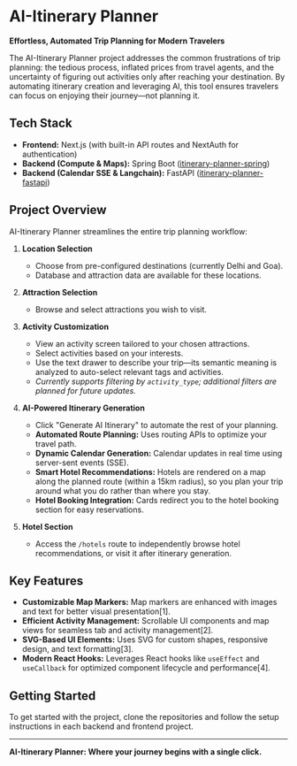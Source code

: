 # AI-Itinerary Planner

**Effortless, Automated Trip Planning for Modern Travelers**

The AI-Itinerary Planner project addresses the common frustrations of trip planning: the tedious process, inflated prices from travel agents, and the uncertainty of figuring out activities only after reaching your destination. By automating itinerary creation and leveraging AI, this tool ensures travelers can focus on enjoying their journey—not planning it.

## Tech Stack

- **Frontend:** Next.js (with built-in API routes and NextAuth for authentication)
- **Backend (Compute & Maps):** Spring Boot ([itinerary-planner-spring](https://github.com/Nipun-Yv/itinerary-planner-spring))
- **Backend (Calendar SSE & Langchain):** FastAPI ([itinerary-planner-fastapi](https://github.com/Nipun-Yv/itinerary-planner-fastapi))

## Project Overview

AI-Itinerary Planner streamlines the entire trip planning workflow:

1. **Location Selection**
   - Choose from pre-configured destinations (currently Delhi and Goa).
   - Database and attraction data are available for these locations.

2. **Attraction Selection**
   - Browse and select attractions you wish to visit.

3. **Activity Customization**
   - View an activity screen tailored to your chosen attractions.
   - Select activities based on your interests.
   - Use the text drawer to describe your trip—its semantic meaning is analyzed to auto-select relevant tags and activities.
   - *Currently supports filtering by `activity_type`; additional filters are planned for future updates.*

4. **AI-Powered Itinerary Generation**
   - Click "Generate AI Itinerary" to automate the rest of your planning.
   - **Automated Route Planning:** Uses routing APIs to optimize your travel path.
   - **Dynamic Calendar Generation:** Calendar updates in real time using server-sent events (SSE).
   - **Smart Hotel Recommendations:** Hotels are rendered on a map along the planned route (within a 15km radius), so you plan your trip around what you do rather than where you stay.
   - **Hotel Booking Integration:** Cards redirect you to the hotel booking section for easy reservations.

5. **Hotel Section**
   - Access the `/hotels` route to independently browse hotel recommendations, or visit it after itinerary generation.

## Key Features

- **Customizable Map Markers:** Map markers are enhanced with images and text for better visual presentation[1].
- **Efficient Activity Management:** Scrollable UI components and map views for seamless tab and activity management[2].
- **SVG-Based UI Elements:** Uses SVG for custom shapes, responsive design, and text formatting[3].
- **Modern React Hooks:** Leverages React hooks like `useEffect` and `useCallback` for optimized component lifecycle and performance[4].

## Getting Started

To get started with the project, clone the repositories and follow the setup instructions in each backend and frontend project.

---

**AI-Itinerary Planner: Where your journey begins with a single click.**


